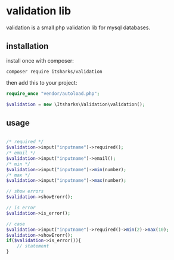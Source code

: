 #  validation lib

validation is a small php validation lib for mysql databases.

## installation

install once with composer:

```
composer require itsharks/validation
```

then add this to your project:

```php
require_once "vendor/autoload.php";

$validation = new \Itsharks\Validation\validation();
```

## usage

```php

/* required */
$validation->input("inputname")->required();
/* email */
$validation->input("inputname")->email();
/* min */
$validation->input("inputname")->min(number);
/* max */
$validation->input("inputname")->max(number);

// show errors 
$validation->showErorr();

// is error 
$validation->is_error();

// case 
$validation->input("inputname")->required()->min(2)->max(10);
$validation->showErorr();
if($validation->is_error()){
    // statement   
}


```

